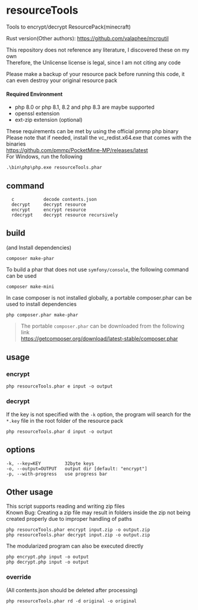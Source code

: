 # resourceTools
Tools to encrypt/decrypt ResourcePack(minecraft)

Rust version(Other authors): https://github.com/valaphee/mcrputil  

This repository does not reference any literature, I discovered these on my own  
Therefore, the Unlicense license is legal, since I am not citing any code   
  
Please make a backup of your resource pack before running this code, it can even destroy your original resource pack  

#### Required Environment
- php 8.0 or php 8.1, 8.2 and php 8.3 are maybe supported
- openssl extension
- ext-zip extension (optional)

These requirements can be met by using the official pmmp php binary  
Please note that if needed, install the vc_redist.x64.exe that comes with the binaries  
https://github.com/pmmp/PocketMine-MP/releases/latest  
For Windows, run the following
```
.\bin\php\php.exe resourceTools.phar 
```

## command
```
  c           decode contents.json
  decrypt     decrypt resource
  encrypt     encrypt resource
  rdecrypt    decrypt resource recursively
```

## build
(and Install dependencies)
```
composer make-phar
```
To build a phar that does not use `symfony/console`, the following command can be used
```
composer make-mini
```
In case composer is not installed globally, a portable composer.phar can be used to install dependencies
```
php composer.phar make-phar
```
> The portable `composer.phar` can be downloaded from the following link  
> https://getcomposer.org/download/latest-stable/composer.phar  

## usage
### encrypt

```
php resourceTools.phar e input -o output
```
### decrypt
If the key is not specified with the `-k` option, the program will search for the `*.key` file in the root folder of the resource pack
```
php resourceTools.phar d input -o output
```

## options
```
-k, --key=KEY         32byte keys
-o, --output=OUTPUT   output dir [default: "encrypt"]
-p, --with-progress   use progress bar
```

## Other usage
This script supports reading and writing zip files  
Known Bug: Creating a zip file may result in folders inside the zip not being created properly due to improper handling of paths  
```
php resourceTools.phar encrypt input.zip -o output.zip
php resourceTools.phar decrypt input.zip -o output.zip
```
The modularized program can also be executed directly
```
php encrypt.php input -o output
php decrypt.php input -o output
```

### override
(All contents.json should be deleted after processing)
```
php resourceTools.phar rd -d original -o original
```
